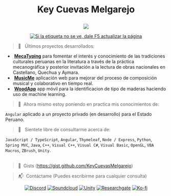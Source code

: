 <!--
**KeyCuevasMelgarejo/KeyCuevasMelgarejo** is a ✨ _special_ ✨ repository because its `README.md` (this file) appears on your GitHub profile.-->
# <p align="center">Key Cuevas Melgarejo</p>
<p align="center">
  <a href="https://github.com/KeyCuevasMelgarejo/KeyCuevasMelgarejo"><img src="https://readme-typing-svg.herokuapp.com?size=16&center=true&vCenter=true&width=480&lines=Bach.+en+Ingenieria+de+Sistemas+Computacionales;Desarrollador+Full+Stack;Desarrollador+Mobile;Windows+%26+Linux+App+Developer;Constantemente+Aprendiendo;Autodidacta"></a>
</p>
<p align="center">
  <a href="https://github.com/KeyCuevasMelgarejo/CONTADOR-VISITAS-GITHUB_">
    <img alt="Si la etiqueta no se ve, dale F5 actualizar la página" title="Visitas Perfil GitHub" src="https://github-contador-visitas.herokuapp.com/"/></a>
</p>

>🌱 &nbsp; Últimos proyectos desarrollados:
* &nbsp;[**MecaTyping**](https://github.com/KeyCuevasMelgarejo/MECA-TYPING_) para fomentar el interés y conocimiento de las tradiciones culturales peruanas en la literatura a través de la práctica mecanográfica y posterior invitación a la lectura de obras nacionales en Castellano, Quechua y Aymara.<br/>
* &nbsp;[**MusicMe**](https://github.com/KeyCuevasMelgarejo/MUSICME___PREVIEW) aplicación web para mejorar del proceso de composición musical y colaborativo en tiempo real.<br/>
* &nbsp;[**WoodApp**](https://github.com/KeyCuevasMelgarejo/WOOD-APP___PREVIEW) app móvil para la identificacion de tipo de maderas haciendo uso de machine learning.<br/>

>:pill: &nbsp;Ahora mismo estoy poniendo en practica mis conocimientos de:<br/>
 
`Angular` aplicado a un proyecto privado (en desarrollo) para el Estado Peruano.

>:microscope: &nbsp; Sientete libre de consultarme acerca de:<br/>

`JavaScript / TypeScript`, `Angular`, `Thymeleaf`, `Node / Express`, `Python`, `Spring MVC`, `Java`, `C++`, `Visual C++`, `Visual C#`, `Visual Basic`, `OpenGL`, `VBA Macros`, `ZBrush`, `Unity`.
<br/><br/>

>:pushpin: &nbsp;Gists
(https://gist.github.com/KeyCuevasMelgarejo)

>:mailbox_with_mail: &nbsp;Contáctame
(Puedes escribirme para cualquier consulta)
<p align="center">
  <a href="https://discord.gg/R6maQ4W9fz"><img alt="Discord" title="Mi Servidor" src="https://shields.io/badge/-DISCORD-yellow.svg?&style=for-the-badge&logo=discord&logoColor=white"></a>
  <a href="https://soundcloud.com/key-cuevas-melgarejo"><img alt="Soundcloud" title="Mi Musica" src="https://shields.io/badge/-Soundcloud-critical.svg?&style=for-the-badge&logo=soundcloud&logoColor=white"></a>
    <a href="https://keycuevasmelgarejo.itch.io"><img alt="Unity" title="Game" src="https://shields.io/badge/-Itch.io-black.svg?&style=for-the-badge&logo=unity&logoColor=white"></a>
  <a href="https://www.researchgate.net/profile/Key-Cuevas-Melgarejo"><img alt="Researchgate" title="Mis Investigaciones" src="https://shields.io/badge/-Researches-00ccbb.svg?&style=for-the-badge&logo=researchgate&logoColor=white"></a>
  <a href="https://ko-fi.com/keycuevasmelgarejo"><img alt="Ko-fi" title="Contribuye" src="https://shields.io/badge/-BUY%20ME%20A%20COFFEE-CC2735.svg?&style=for-the-badge&logo=ko-fi&logoColor=white"></a>
</p>
<!-- ![Header](https://raw.githubusercontent.com/KeyCuevasMelgarejo/KeyCuevasMelgarejo/master/cabecera.png)-->
